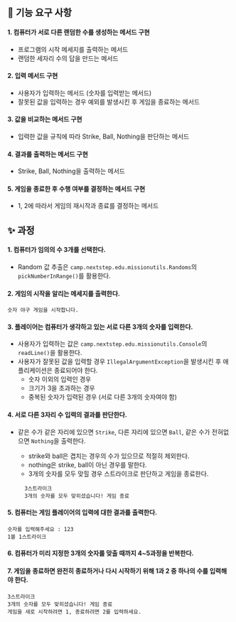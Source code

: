 ## 📌 기능 요구 사항

#### 1. 컴퓨터가 서로 다른 랜덤한 수를 생성하는 메서드 구현
* 프로그램의 시작 메세지를 출력하는 메서드
* 랜덤한 세자리 수의 답을 만드는 메서드

#### 2. 입력 메서드 구현
* 사용자가 입력하는 메서드 (숫자를 입력받는 메서드)
* 잘못된 값을 입력하는 경우 예외를 발생시킨 후 게임을 종료하는 메서드

#### 3. 값을 비교하는 메서드 구현
* 입력한 값을 규칙에 따라 Strike, Ball, Nothing을 판단하는 메서드

#### 4. 결과를 출력하는 메서드 구현
* Strike, Ball, Nothing을 출력하는 메서드

#### 5. 게임을 종료한 후 수행 여부를 결정하는 메서드 구현
* 1, 2에 따라서 게임의 재시작과 종료를 결정하는 메서드

## ✨ 과정

#### 1. 컴퓨터가 임의의 수 3개를 선택한다.
* Random 값 추출은 ```camp.nextstep.edu.missionutils.Randoms```의 ```pickNumberInRange()```를 활용한다.

#### 2. 게임의 시작을 알리는 메세지를 출력한다.
```
숫자 야구 게임을 시작합니다.
```

#### 3. 플레이어는 컴퓨터가 생각하고 있는 **서로 다른** 3개의 숫자를 입력한다.
* 사용자가 입력하는 값은 ```camp.nextstep.edu.missionutils.Console```의 ```readLine()```을 활용한다.
* 사용자가 잘못된 값을 입력할 경우 ```IllegalArgumentException```을 발생시킨 후 애플리케이션은 종료되어야 한다.
    * 숫자 이외의 입력인 경우
    * 크기가 3을 초과하는 경우
    * 중복된 숫자가 입력된 경우 (서로 다른 3개의 숫자여야 함)

#### 4. 서로 다른 3자리 수 입력의 결과를 판단한다.
* 같은 수가 같은 자리에 있으면 ```Strike```, 다른 자리에 있으면 ```Ball```, 같은 수가 전혀없으면 ```Nothing```을 출력한다.
  * strike와 ball은 겹치는 경우의 수가 있으므로 적절히 제외한다.
  * nothing은 strike, ball이 아닌 경우를 말한다.
  * 3개의 숫자를 모두 맞힐 경우 스트라이크로 판단하고 게임을 종료한다.
  
  ```
    3스트라이크 
    3개의 숫자를 모두 맞히셨습니다! 게임 종료
  ```
  
#### 5. 컴퓨터는 게임 플레이어의 입력에 대한 결과를 출력한다.
```
숫자를 입력해주세요 : 123
1볼 1스트라이크
```
#### 6. 컴퓨터가 미리 지정한 3개의 숫자를 맞출 때까지 4~5과정을 반복한다.
#### 7. 게임을 종료하면 완전히 종료하거나 다시 시작하기 위해 1과 2 중 하나의 수를 입력해야 한다.
 ```
3스트라이크
3개의 숫자를 모두 맞히셨습니다! 게임 종료
게임을 새로 시작하려면 1, 종료하려면 2를 입력하세요.
 ```

